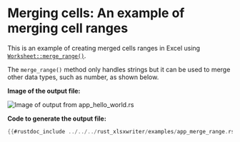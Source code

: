 # Merging cells: An example of merging cell ranges

This is an example of creating merged cells ranges in Excel using
[`Worksheet::merge_range()`].

[`Worksheet::merge_range()`]: https://docs.rs/rust_xlsxwriter/latest/rust_xlsxwriter/worksheet/struct.Worksheet.html#method.merge_range

The `merge_range()` method only handles strings but it can be used to merge
other data types, such as number, as shown below.

**Image of the output file:**

![Image of output from app_hello_world.rs](../../images/app_merge_range.png)

**Code to generate the output file:**

```rust
{{#rustdoc_include ../../../rust_xlsxwriter/examples/app_merge_range.rs:8:}}
```


